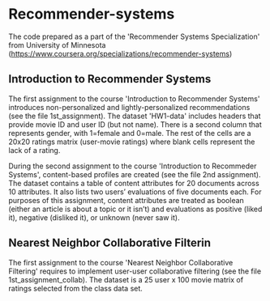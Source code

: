 # Recommender-systems
The code prepared as a part of the 'Recommender Systems Specialization' from University of Minnesota (https://www.coursera.org/specializations/recommender-systems)

## Introduction to Recommender Systems
The first assignment to the course 'Introduction to Recommender Systems' introduces non-personalized and lightly-personalized recommendations (see the file 1st_assignment). The dataset 'HW1-data' includes headers that provide movie ID and user ID (but not name). There is a second column that represents gender, with 1=female and 0=male. The rest of the cells are a 20x20 ratings matrix (user-movie ratings) where blank cells represent the lack of a rating. 

During the second assignment to the course 'Introduction to Recommeder Systems', content-based profiles are created (see the file 2nd assignment). The dataset contains a table of content attributes for 20 documents across 10 attributes. It also lists two users’ evaluations of five documents each. For purposes of this assignment, content attributes are treated as boolean (either an article is about a topic or it isn’t) and evaluations as positive (liked it), negative (disliked it), or unknown (never saw it).

## Nearest Neighbor Collaborative Filterin
The first assignment to the course 'Nearest Neighbor Collaborative Filtering' requires to implement user-user collaborative filtering (see the file 1st_assignment_collab). The dataset is a 25 user x 100 movie matrix of ratings selected from the class data set. 
